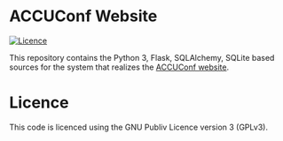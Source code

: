 # ACCUConf Website

[![Licence](https://img.shields.io/badge/license-GPL_3-green.svg)](https://www.gnu.org/licenses/gpl-3.0.txt)

This repository contains the Python 3, Flask, SQLAlchemy, SQLite based sources for the system that realizes
the [ACCUConf website](http://conference.accu.org).

# Licence

This code is licenced using the GNU Publiv Licence version 3 (GPLv3).
